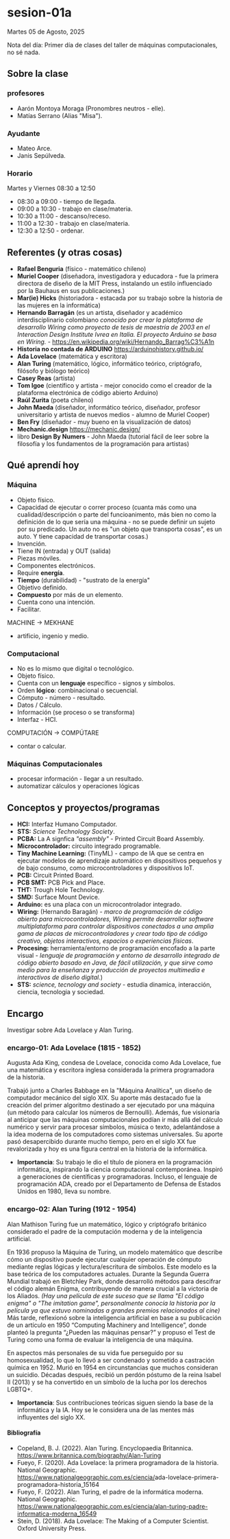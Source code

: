 # sesion-01a

Martes 05 de Agosto, 2025

Nota del día: Primer día de clases del taller de máquinas computacionales, no sé nada.

## Sobre la clase

### profesores

- Aarón Montoya Moraga (Pronombres neutros - elle).
- Matías Serrano (Alias "Misa").

### Ayudante

- Mateo Arce.
- Janis Sepúlveda.

### Horario

Martes y Viernes 08:30 a 12:50

- 08:30 a 09:00 - tiempo de llegada.
- 09:00 a 10:30 - trabajo en clase/materia.
- 10:30 a 11:00 - descanso/receso.
- 11:00 a 12:30 - trabajo en clase/materia.
- 12:30 a 12:50 - ordenar.
  
## Referentes (y otras cosas)

- **Rafael Benguria** (físico - matemático chileno)
- **Muriel Cooper** (diseñadora, investigadora y educadora - fue la primera directora de diseño de la MIT Press, instalando un estilo influenciado por la Bauhaus en sus publicaciones.)
- **Mar(ie) Hicks** (historiadora - estacada por su trabajo sobre la historia de las mujeres en la informática)
- **Hernando Barragán** (es un artista, diseñador y académico interdisciplinario colombiano *conocido por crear la plataforma de desarrollo Wiring como proyecto de tesis de maestría de 2003 en el Interaction Design Institute Ivrea en Italia. El proyecto Arduino se basa en Wiring.* - <https://en.wikipedia.org/wiki/Hernando_Barrag%C3%A1n>
- **Historia no contada de ARDUINO** <https://arduinohistory.github.io/>
- **Ada Lovelace** (matemática y escritora)
- **Alan Turing** (matemático, lógico, informático teórico, criptógrafo, filósofo y biólogo teórico)
- **Casey Reas** (artista)
- **Tom Igoe** (científico y artista - mejor conocido como el creador de la plataforma electrónica de código abierto Arduino)
- **Raúl Zurita** (poeta chileno)
- **John Maeda** (diseñador, informático teórico, diseñador, profesor universitario y artista de nuevos medios - alumno de Muriel Cooper)
- **Ben Fry** (diseñador - muy bueno en la visualización de datos)
- **Mechanic.design** <https://mechanic.design/>
- libro **Design By Numers** - John Maeda (tutorial fácil de leer sobre la filosofía y los fundamentos de la programación para artistas)
  
## Qué aprendí hoy

### Máquina

- Objeto físico.
- Capacidad de ejecutar o correr proceso (cuanta más como una cualidad/descripción o parte del funcioanimento, más bien no como la definición de lo que sería una máquina - no se puede definir un sujeto por su predicado. Un auto no es "un objeto que transporta cosas", es un auto. Y tiene capacidad de transportar cosas.)
- Invención.
- Tiene IN (entrada) y OUT (salida)
- Piezas móviles.
- Componentes electrónicos.
- Require **energía**.
- **Tiempo** (durabilidad) - "sustrato de la energía"
- Objetivo definido.
- **Compuesto** por más de un elemento.
- Cuenta cono una intención.
- Facilitar.

MACHINE -> MEKHANE

- artificio, ingenio y medio.

### Computacional

- No es lo mismo que digital o tecnológico.
- Objeto físico.
- Cuenta con un **lenguaje** específico - signos y símbolos.
- Orden **lógico**: combinacional o secuencial.
- Cómputo - número - resultado.
- Datos / Cálculo.
- Información (se proceso o se transforma)
- Interfaz - HCI.

COMPUTACIÓN -> COMPÚTARE

- contar o calcular.

### Máquinas Computacionales

- procesar información - llegar a un resultado.
- automatizar cálculos y operaciones lógicas

## Conceptos y proyectos/programas

- **HCI:** Interfaz Humano Computador.
- **STS:** *Science Technology Society*.
- **PCBA:** La A signfica *"assembly"* - Printed Circuit Board Assembly.
- **Microcontrolador:** circuito integrado programable.
- **Tiny Machine Learning:** (TinyML) - campo de IA que se centra en ejecutar modelos de aprendizaje automático en dispositivos pequeños y de bajo consumo, como microcontroladores y dispositivos IoT.
- **PCB:** Circuit Printed Board.
- **PCB SMT:** PCB Pick and Place.
- **THT:** Trough Hole Technology.
- **SMD:** Surface Mount Device.
- **Arduino:** es una placa con un microcontrolador integrado.
- **Wiring:** (Hernando Baragán) - *marco de programación de código abierto para microcontroladores, Wiring permite desarrollar software multiplataforma para controlar dispositivos conectados a una amplia gama de placas de microcontroladores y crear todo tipo de código creativo, objetos interactivos, espacios o experiencias físicas*.
- **Procesing:** herramienta/entorno de programación encofado a la parte visual - *lenguaje de programación y entorno de desarrollo integrado de código abierto basado en Java, de fácil utilización, y que sirve como medio para la enseñanza y producción de proyectos multimedia e interactivos de diseño digital.*)
- **STS:** *science, tecnology and society* - estudia dinamica, interacción, ciencia, tecnologia y sociedad.

## Encargo

Investigar sobre Ada Lovelace y Alan Turing.

### encargo-01: Ada Lovelace (1815 - 1852)

Augusta Ada King, condesa de Lovelace, conocida como Ada Lovelace, fue una matemática y escritora inglesa considerada la primera programadora de la historia.

Trabajó junto a Charles Babbage en la "Máquina Analítica", un diseño de computador mecánico del siglo XIX. Su aporte más destacado fue la creación del primer algoritmo destinado a ser ejecutado por una máquina (un método para calcular los números de Bernoulli).
Además, fue visionaria al anticipar que las máquinas computacionales podían ir más allá del cálculo numérico y servir para procesar símbolos, música o texto, adelantándose a la idea moderna de los computadores como sistemas universales. Su aporte pasó desapercibido durante mucho tiempo, pero en el siglo XX fue revalorizada y hoy es una figura central en la historia de la informática.

- **Importancia**: Su trabajo le dio el título de pionera en la programación informática, inspirando la ciencia computacional contemporánea. Inspiró a generaciones de científicas y programadoras. Incluso, el lenguaje de programación ADA, creado por el Departamento de Defensa de Estados Unidos en 1980, lleva su nombre.

### encargo-02: Alan Turing (1912 - 1954)

Alan Mathison Turing fue un matemático, lógico y criptógrafo británico considerado el padre de la computación moderna y de la inteligencia artificial.

En 1936 propuso la Máquina de Turing, un modelo matemático que describe cómo un dispositivo puede ejecutar cualquier operación de cómputo mediante reglas lógicas y lectura/escritura de símbolos. Este modelo es la base teórica de los computadores actuales.
Durante la Segunda Guerra Mundial trabajó en Bletchley Park, donde desarrolló métodos para descifrar el código alemán Enigma, contribuyendo de manera crucial a la victoria de los Aliados. *(Hay una película de este suceso que se llama "El código enigma" o "The imitation game", personalmente conocía la historia por la película ya que estuvo nominadas a grandes premios relacionados al cine)*
Más tarde, reflexionó sobre la inteligencia artificial en base a su publicación de un artículo en 1950 “Computing Machinery and Intelligence”, donde planteó la pregunta “¿Pueden las máquinas pensar?” y propuso el Test de Turing como una forma de evaluar la inteligencia de una máquina.

En aspectos más personales de su vida fue perseguido por su homosexualidad, lo que lo llevó a ser condenado y sometido a castración química en 1952. Murió en 1954 en circunstancias que muchos consideran un suicidio. Décadas después, recibió un perdón póstumo de la reina Isabel II (2013) y se ha convertido en un símbolo de la lucha por los derechos LGBTQ+.

- **Importancia**: Sus contribuciones teóricas siguen siendo la base de la informática y la IA. Hoy se le considera una de las mentes más influyentes del siglo XX.

#### Bibliografía

- Copeland, B. J. (2022). Alan Turing. Encyclopaedia Britannica. <https://www.britannica.com/biography/Alan-Turing>
- Fueyo, F. (2020). Ada Lovelace: la primera programadora de la historia. National Geographic. <https://www.nationalgeographic.com.es/ciencia/>ada-lovelace-primera-programadora-historia_15164
- Fueyo, F. (2022). Alan Turing, el padre de la informática moderna. National Geographic. <https://www.nationalgeographic.com.es/ciencia/alan-turing-padre-informatica-moderna_16549>
- Stein, D. (2018). Ada Lovelace: The Making of a Computer Scientist. Oxford University Press.
